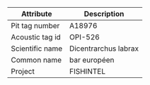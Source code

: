 | Attribute  | Description |
| ------------- | ------------- |
| Pit tag number | A18976 |
| Acoustic tag id | OPI-526 |
| Scientific name | Dicentrarchus labrax |
| Common name | bar européen |
| Project | FISHINTEL |